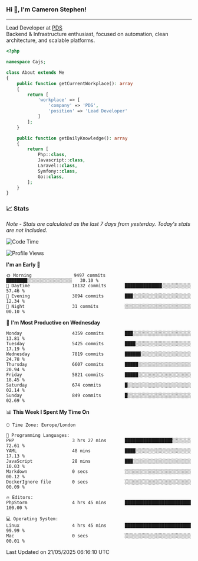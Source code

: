 ### Hi 👋, I'm Cameron Stephen!

---

Lead Developer at [PDS](https://prindatasolutions.co.uk)  
Backend & Infrastructure enthusiast, focused on automation, clean architecture, and scalable platforms.


```php
<?php

namespace Cajs;

class About extends Me
{
    public function getCurrentWorkplace(): array
    {
        return [
            'workplace' => [
                'company' => 'PDS',
                'position' => 'Lead Developer'
            ]
        ];
    }

    public function getDailyKnowledge(): array
    {
        return [
            Php::class,
            Javascript::class,
            Laravel::class,
            Symfony::class,
            Go::class,
        ];
    }
}
```

### 📈 Stats
<p><em>Note - Stats are calculated as the last 7 days from yesterday. Today's stats are not included.</em></p>


<!--START_SECTION:waka-->
![Code Time](http://img.shields.io/badge/Code%20Time-4%2C487%20hrs%202%20mins-blue)

![Profile Views](http://img.shields.io/badge/Profile%20Views-2-blue)

**I'm an Early 🐤** 

```text
🌞 Morning                9497 commits        ████████░░░░░░░░░░░░░░░░░   30.10 % 
🌆 Daytime                18132 commits       ██████████████░░░░░░░░░░░   57.46 % 
🌃 Evening                3894 commits        ███░░░░░░░░░░░░░░░░░░░░░░   12.34 % 
🌙 Night                  31 commits          ░░░░░░░░░░░░░░░░░░░░░░░░░   00.10 % 
```
📅 **I'm Most Productive on Wednesday** 

```text
Monday                   4359 commits        ███░░░░░░░░░░░░░░░░░░░░░░   13.81 % 
Tuesday                  5425 commits        ████░░░░░░░░░░░░░░░░░░░░░   17.19 % 
Wednesday                7819 commits        ██████░░░░░░░░░░░░░░░░░░░   24.78 % 
Thursday                 6607 commits        █████░░░░░░░░░░░░░░░░░░░░   20.94 % 
Friday                   5821 commits        █████░░░░░░░░░░░░░░░░░░░░   18.45 % 
Saturday                 674 commits         █░░░░░░░░░░░░░░░░░░░░░░░░   02.14 % 
Sunday                   849 commits         █░░░░░░░░░░░░░░░░░░░░░░░░   02.69 % 
```


📊 **This Week I Spent My Time On** 

```text
🕑︎ Time Zone: Europe/London

💬 Programming Languages: 
PHP                      3 hrs 27 mins       ██████████████████░░░░░░░   72.61 % 
YAML                     48 mins             ████░░░░░░░░░░░░░░░░░░░░░   17.13 % 
JavaScript               28 mins             ███░░░░░░░░░░░░░░░░░░░░░░   10.03 % 
Markdown                 0 secs              ░░░░░░░░░░░░░░░░░░░░░░░░░   00.12 % 
DockerIgnore file        0 secs              ░░░░░░░░░░░░░░░░░░░░░░░░░   00.09 % 

🔥 Editors: 
PhpStorm                 4 hrs 45 mins       █████████████████████████   100.00 % 

💻 Operating System: 
Linux                    4 hrs 45 mins       █████████████████████████   99.99 % 
Mac                      0 secs              ░░░░░░░░░░░░░░░░░░░░░░░░░   00.01 % 
```


 Last Updated on 21/05/2025 06:16:10 UTC
<!--END_SECTION:waka-->
